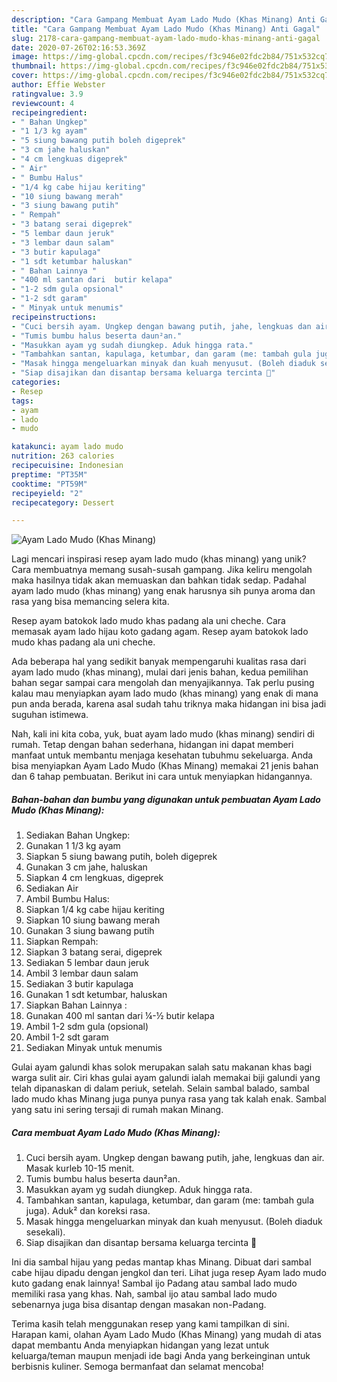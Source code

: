 ```yaml
---
description: "Cara Gampang Membuat Ayam Lado Mudo (Khas Minang) Anti Gagal"
title: "Cara Gampang Membuat Ayam Lado Mudo (Khas Minang) Anti Gagal"
slug: 2178-cara-gampang-membuat-ayam-lado-mudo-khas-minang-anti-gagal
date: 2020-07-26T02:16:53.369Z
image: https://img-global.cpcdn.com/recipes/f3c946e02fdc2b84/751x532cq70/ayam-lado-mudo-khas-minang-foto-resep-utama.jpg
thumbnail: https://img-global.cpcdn.com/recipes/f3c946e02fdc2b84/751x532cq70/ayam-lado-mudo-khas-minang-foto-resep-utama.jpg
cover: https://img-global.cpcdn.com/recipes/f3c946e02fdc2b84/751x532cq70/ayam-lado-mudo-khas-minang-foto-resep-utama.jpg
author: Effie Webster
ratingvalue: 3.9
reviewcount: 4
recipeingredient:
- " Bahan Ungkep"
- "1 1/3 kg ayam"
- "5 siung bawang putih boleh digeprek"
- "3 cm jahe haluskan"
- "4 cm lengkuas digeprek"
- " Air"
- " Bumbu Halus"
- "1/4 kg cabe hijau keriting"
- "10 siung bawang merah"
- "3 siung bawang putih"
- " Rempah"
- "3 batang serai digeprek"
- "5 lembar daun jeruk"
- "3 lembar daun salam"
- "3 butir kapulaga"
- "1 sdt ketumbar haluskan"
- " Bahan Lainnya "
- "400 ml santan dari  butir kelapa"
- "1-2 sdm gula opsional"
- "1-2 sdt garam"
- " Minyak untuk menumis"
recipeinstructions:
- "Cuci bersih ayam. Ungkep dengan bawang putih, jahe, lengkuas dan air. Masak kurleb 10-15 menit."
- "Tumis bumbu halus beserta daun²an."
- "Masukkan ayam yg sudah diungkep. Aduk hingga rata."
- "Tambahkan santan, kapulaga, ketumbar, dan garam (me: tambah gula juga). Aduk² dan koreksi rasa."
- "Masak hingga mengeluarkan minyak dan kuah menyusut. (Boleh diaduk sesekali)."
- "Siap disajikan dan disantap bersama keluarga tercinta 🥰"
categories:
- Resep
tags:
- ayam
- lado
- mudo

katakunci: ayam lado mudo 
nutrition: 263 calories
recipecuisine: Indonesian
preptime: "PT35M"
cooktime: "PT59M"
recipeyield: "2"
recipecategory: Dessert

---
```



![Ayam Lado Mudo (Khas Minang)](https://img-global.cpcdn.com/recipes/f3c946e02fdc2b84/751x532cq70/ayam-lado-mudo-khas-minang-foto-resep-utama.jpg)

Lagi mencari inspirasi resep ayam lado mudo (khas minang) yang unik? Cara membuatnya memang susah-susah gampang. Jika keliru mengolah maka hasilnya tidak akan memuaskan dan bahkan tidak sedap. Padahal ayam lado mudo (khas minang) yang enak harusnya sih punya aroma dan rasa yang bisa memancing selera kita.

Resep ayam batokok lado mudo khas padang ala uni cheche. Cara memasak ayam lado hijau koto gadang agam. Resep ayam batokok lado mudo khas padang ala uni cheche.

Ada beberapa hal yang sedikit banyak mempengaruhi kualitas rasa dari ayam lado mudo (khas minang), mulai dari jenis bahan, kedua pemilihan bahan segar sampai cara mengolah dan menyajikannya. Tak perlu pusing kalau mau menyiapkan ayam lado mudo (khas minang) yang enak di mana pun anda berada, karena asal sudah tahu triknya maka hidangan ini bisa jadi suguhan istimewa.


Nah, kali ini kita coba, yuk, buat ayam lado mudo (khas minang) sendiri di rumah. Tetap dengan bahan sederhana, hidangan ini dapat memberi manfaat untuk membantu menjaga kesehatan tubuhmu sekeluarga. Anda bisa menyiapkan Ayam Lado Mudo (Khas Minang) memakai 21 jenis bahan dan 6 tahap pembuatan. Berikut ini cara untuk menyiapkan hidangannya.

<!--inarticleads1-->

##### Bahan-bahan dan bumbu yang digunakan untuk pembuatan Ayam Lado Mudo (Khas Minang):

1. Sediakan  Bahan Ungkep:
1. Gunakan 1 1/3 kg ayam
1. Siapkan 5 siung bawang putih, boleh digeprek
1. Gunakan 3 cm jahe, haluskan
1. Siapkan 4 cm lengkuas, digeprek
1. Sediakan  Air
1. Ambil  Bumbu Halus:
1. Siapkan 1/4 kg cabe hijau keriting
1. Siapkan 10 siung bawang merah
1. Gunakan 3 siung bawang putih
1. Siapkan  Rempah:
1. Siapkan 3 batang serai, digeprek
1. Sediakan 5 lembar daun jeruk
1. Ambil 3 lembar daun salam
1. Sediakan 3 butir kapulaga
1. Gunakan 1 sdt ketumbar, haluskan
1. Siapkan  Bahan Lainnya :
1. Gunakan 400 ml santan dari ¼-½ butir kelapa
1. Ambil 1-2 sdm gula (opsional)
1. Ambil 1-2 sdt garam
1. Sediakan  Minyak untuk menumis


Gulai ayam galundi khas solok merupakan salah satu makanan khas bagi warga sulit air. Ciri khas gulai ayam galundi ialah memakai biji galundi yang telah dipanaskan di dalam periuk, setelah. Selain sambal balado, sambal lado mudo khas Minang juga punya punya rasa yang tak kalah enak. Sambal yang satu ini sering tersaji di rumah makan Minang. 

<!--inarticleads2-->

##### Cara membuat Ayam Lado Mudo (Khas Minang):

1. Cuci bersih ayam. Ungkep dengan bawang putih, jahe, lengkuas dan air. Masak kurleb 10-15 menit.
1. Tumis bumbu halus beserta daun²an.
1. Masukkan ayam yg sudah diungkep. Aduk hingga rata.
1. Tambahkan santan, kapulaga, ketumbar, dan garam (me: tambah gula juga). Aduk² dan koreksi rasa.
1. Masak hingga mengeluarkan minyak dan kuah menyusut. (Boleh diaduk sesekali).
1. Siap disajikan dan disantap bersama keluarga tercinta 🥰


Ini dia sambal hijau yang pedas mantap khas Minang. Dibuat dari sambal cabe hijau dipadu dengan jengkol dan teri. Lihat juga resep Ayam lado mudo kuto gadang enak lainnya! Sambal ijo Padang atau sambal lado mudo memiliki rasa yang khas. Nah, sambal ijo atau sambal lado mudo sebenarnya juga bisa disantap dengan masakan non-Padang. 

Terima kasih telah menggunakan resep yang kami tampilkan di sini. Harapan kami, olahan Ayam Lado Mudo (Khas Minang) yang mudah di atas dapat membantu Anda menyiapkan hidangan yang lezat untuk keluarga/teman maupun menjadi ide bagi Anda yang berkeinginan untuk berbisnis kuliner. Semoga bermanfaat dan selamat mencoba!
